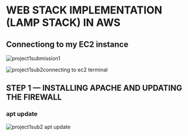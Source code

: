 # WEB STACK IMPLEMENTATION (LAMP STACK) IN AWS

## Connectiong to my EC2 instance
![project1submission1](https://github.com/SegunOrisalade/Darey.io-pbl/assets/135872037/3a45c3fc-e2e7-420f-bc69-e58803c001fa)

![project1sub2connecting to ec2 terminal](https://github.com/SegunOrisalade/Darey.io-pbl/assets/135872037/57deefc0-c266-4b32-aee3-60cb1dc87e81)

## STEP 1 — INSTALLING APACHE AND UPDATING THE FIREWALL

### apt update
![project1sub2 apt update](https://github.com/SegunOrisalade/Darey.io-pbl/assets/135872037/b92582c1-b1ec-447a-9730-c143e2ebf311)

